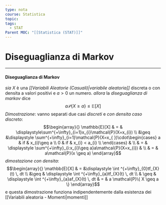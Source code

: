 ```yaml
---
type: nota
course: Statistica
topic: 
tags:
  - STAT
Parent MOC: "[[Statistica (STAT)]]"
---
```

# Diseguaglianza di Markov
---
#### Diseguaglianza di Markov
_sia_ $X$ è una _[[Variabili Aleatorie (Casuali)|variabile aleatoria]]_ discreta o con densita a valori positivi e $a>0$ un numero.
_allora_ la _diseguaglianza di markov_ dice $$a\mathcal{P}\{ X\geq a \}\leq \mathbb{E}[X]$$
_Dimostrazione_:
	vanno separati due casi _discreti_ e _con densita_
_caso discreto_:$$\begin{array}{}
\mathbb{E}[X] & = &  \displaystyle\sum^{+\infty}_{i=1}x_{i}\mathcal{P}(X=x_{i})   \\ &\geq &\displaystyle  
\sum^{+\infty}_{i=1}\mathcal{P}(X=x_{ })\cdot\begin{cases}
a  & if & x_{i}\geq a \\
0  & if  & x_{i} < a_{i}  \\
\end{cases} & \\  & = & \displaystyle
\sum^{+\infty}_{i:x_{i}\geq a}a\mathcal{P}(X=x_{i}) &  \\
 & = & a\mathcal{P}(x \geq a)
\end{array}$$
_dimostazione con densita_:$$\begin{array}{}
\mathbb{E}[X] & = &\displaystyle   
\int ^{+\infty}_{0}tf_{X}(t) \, dt    \\ &\geq  & \displaystyle
\int ^{+\infty}_{a}tf_{X}(t) \, dt      \\ & \geq & \displaystyle
\int ^{+\infty}_{a}af_{X}(t) \, dt    &   =  & a \mathcal{P}\{ X \geq a \}
\end{array}$$e questa dimostrazione funziona indipendentemente dalla esistenza dei [[Variabili aleatoria - Momenti|momenti]]
